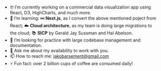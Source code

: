 - 🤓 I’m currently working on a commercial data visualization app using React, D3, HighCharts, and much more. 
- 🌱 I’m learning: ⏭️ **Next.js**, as I convert the above mentioned poject from React; ☁️ **Cloud architecture**, as my team is doing large migrations to the cloud; 📚 **SICP** by Gerald Jay Sussman and Hal Abelson. 
- 🔭 I’m looking for practice with large codebase management and documentation. 
- 💬 Ask me about my availability to work with you. 
- 📫 How to reach me: jakobarsement@gmail.com
- ⚡ Fun fact: over 2 billion cups of coffee are consumed daily!
